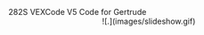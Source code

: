<div align="center># 282S VEXCode</div>
<div align="center">282S VEXCode V5 Code for Gertrude</div>

<div align="center">![.](images/slideshow.gif)</div>

